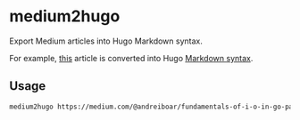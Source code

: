 # medium2hugo

Export Medium articles into Hugo Markdown syntax.

For example, [this](https://medium.com/@andreiboar/fundamentals-of-i-o-in-go-part-2-e7bb68cd5608) article is converted
into Hugo [Markdown syntax](https://raw.githubusercontent.com/zuzuleinen/medium2hugo/main/example.md).

## Usage

```bash
medium2hugo https://medium.com/@andreiboar/fundamentals-of-i-o-in-go-part-2-e7bb68cd5608
```
